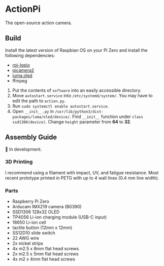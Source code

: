 # ActionPi
The open-source action camera.


## Build
Install the latest version of Raspbian OS on your Pi Zero and install the following dependencies:
- [rpi-lgpio](https://pypi.org/project/rpi-lgpio/)
- [picamera2](https://pypi.org/project/picamera2/)
- [luma.oled](https://luma-oled.readthedocs.io/en/latest/software.html)
- ffmpeg

1. Put the contents of `software` into an easily accessible directory.
2. Move `autostart.service` into `/etc/systemd/system/`. You may have to edit the path to `action.py`.
3. Run `sudo systemctl enable autostart.service`.
4. Open `__init__.py` in `/usr/lib/python3/dist-packages/luma/oled/device/`. Find `__init__` function under `class ssd1306(device)`. Change `height` parameter from **64** to **32**.


## Assembly Guide
🚧 In development.

### 3D Printing
I recommend using a filament with impact, UV, and fatigue resistance. Most recent prototype printed in PETG with up to 4 wall lines (0.4 mm line width).

### Parts
- Raspberry Pi Zero
- Arducam IMX219 camera (B0390)
- SSD1306 128x32 OLED
- TP4056 Li-ion charging module (USB-C input)
- 18650 Li-ion cell
- tactile button (12mm x 12mm)
- SS12D10 slide switch
- 22 AWG wire
- 2x nickel strips
- 4x m2.5 x 8mm flat head screws
- 2x m2.5 x 5mm flat head screws
- 4x m2 x 4mm flat head screws
